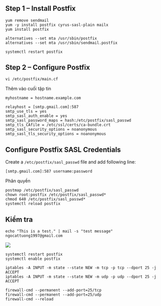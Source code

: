 #

## Step 1 – Install Postfix
```
yum remove sendmail
yum -y install postfix cyrus-sasl-plain mailx
yum install postfix
```
```
alternatives --set mta /usr/sbin/postfix
alternatives --set mta /usr/sbin/sendmail.postfix
```
```
systemctl restart postfix
```
## Step 2 – Configure Postfix
```
vi /etc/postfix/main.cf
```
Thêm vào cuối tập tin  
```
myhostname = hostname.example.com

relayhost = [smtp.gmail.com]:587
smtp_use_tls = yes
smtp_sasl_auth_enable = yes
smtp_sasl_password_maps = hash:/etc/postfix/sasl_passwd
smtp_tls_CAfile = /etc/ssl/certs/ca-bundle.crt
smtp_sasl_security_options = noanonymous
smtp_sasl_tls_security_options = noanonymous
```

## Configure Postfix SASL Credentials
Create a `/etc/postfix/sasl_passwd` file and add following line:
```
[smtp.gmail.com]:587 username:password
```

Phân quyền
```
postmap /etc/postfix/sasl_passwd
chown root:postfix /etc/postfix/sasl_passwd*
chmod 640 /etc/postfix/sasl_passwd*
systemctl reload postfix
```
## Kiểm tra 

```
echo "This is a test." | mail -s "test message" ngocattuong1997@gmail.com
```

<img src="https://i.imgur.com/Nw8puFo.png">

```
systemctl restart postfix
systemctl enable postfix
```

```
iptables -A INPUT -m state --state NEW -m tcp -p tcp --dport 25 -j ACCEPT
iptables -A INPUT -m state --state NEW -m udp -p udp --dport 25 -j ACCEPT
```
```
firewall-cmd --permanent --add-port=25/tcp
firewall-cmd --permanent --add-port=25/udp
firewall-cmd --reload
```
